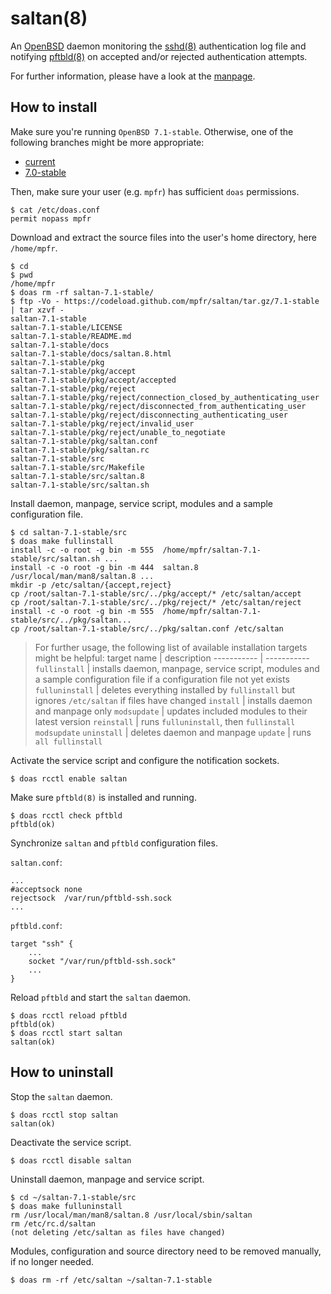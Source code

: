 # saltan(8)

An [OpenBSD](https://www.openbsd.org) daemon monitoring the [sshd(8)](https://man.openbsd.org/sshd) authentication log file and notifying [pftbld(8)](https://github.com/mpfr/pftbld) on accepted and/or rejected authentication attempts.

For further information, please have a look at the [manpage](https://mpfr.net/man/saltan/7.1-stable/saltan.8.html).

## How to install

Make sure you're running `OpenBSD 7.1-stable`. Otherwise, one of the following branches might be more appropriate:
* [current](https://github.com/mpfr/saltan)
* [7.0-stable](https://github.com/mpfr/saltan/tree/7.0-stable)

Then, make sure your user (e.g. `mpfr`) has sufficient `doas` permissions.

```
$ cat /etc/doas.conf
permit nopass mpfr
```

Download and extract the source files into the user's home directory, here `/home/mpfr`.

```
$ cd
$ pwd
/home/mpfr
$ doas rm -rf saltan-7.1-stable/
$ ftp -Vo - https://codeload.github.com/mpfr/saltan/tar.gz/7.1-stable | tar xzvf -
saltan-7.1-stable
saltan-7.1-stable/LICENSE
saltan-7.1-stable/README.md
saltan-7.1-stable/docs
saltan-7.1-stable/docs/saltan.8.html
saltan-7.1-stable/pkg
saltan-7.1-stable/pkg/accept
saltan-7.1-stable/pkg/accept/accepted
saltan-7.1-stable/pkg/reject
saltan-7.1-stable/pkg/reject/connection_closed_by_authenticating_user
saltan-7.1-stable/pkg/reject/disconnected_from_authenticating_user
saltan-7.1-stable/pkg/reject/disconnecting_authenticating_user
saltan-7.1-stable/pkg/reject/invalid_user
saltan-7.1-stable/pkg/reject/unable_to_negotiate
saltan-7.1-stable/pkg/saltan.conf
saltan-7.1-stable/pkg/saltan.rc
saltan-7.1-stable/src
saltan-7.1-stable/src/Makefile
saltan-7.1-stable/src/saltan.8
saltan-7.1-stable/src/saltan.sh
```

Install daemon, manpage, service script, modules and a sample configuration file.

```
$ cd saltan-7.1-stable/src
$ doas make fullinstall
install -c -o root -g bin -m 555  /home/mpfr/saltan-7.1-stable/src/saltan.sh ...
install -c -o root -g bin -m 444  saltan.8 /usr/local/man/man8/saltan.8 ...
mkdir -p /etc/saltan/{accept,reject}
cp /root/saltan-7.1-stable/src/../pkg/accept/* /etc/saltan/accept
cp /root/saltan-7.1-stable/src/../pkg/reject/* /etc/saltan/reject
install -c -o root -g bin -m 555  /home/mpfr/saltan-7.1-stable/src/../pkg/saltan...
cp /root/saltan-7.1-stable/src/../pkg/saltan.conf /etc/saltan
```

> For further usage, the following list of available installation targets might be helpful:
> target name | description
> ----------- | -----------
> `fullinstall` | installs daemon, manpage, service script, modules and a sample configuration file if a configuration file not yet exists
> `fulluninstall` | deletes everything installed by `fullinstall` but ignores `/etc/saltan` if files have changed
> `install` | installs daemon and manpage only
> `modsupdate` | updates included modules to their latest version
> `reinstall` | runs `fulluninstall`, then `fullinstall modsupdate`
> `uninstall` | deletes daemon and manpage
> `update` | runs `all fullinstall`

Activate the service script and configure the notification sockets.

```
$ doas rcctl enable saltan
```

Make sure `pftbld(8)` is installed and running.

```
$ doas rcctl check pftbld
pftbld(ok)
```

Synchronize `saltan` and `pftbld` configuration files.

`saltan.conf`:

```
...
#acceptsock	none
rejectsock	/var/run/pftbld-ssh.sock
...
```

`pftbld.conf`:

```
target "ssh" {
	...
	socket "/var/run/pftbld-ssh.sock"
	...
}
```

Reload `pftbld` and start the `saltan` daemon.

```
$ doas rcctl reload pftbld
pftbld(ok)
$ doas rcctl start saltan
saltan(ok)
```

## How to uninstall

Stop the `saltan` daemon.

```
$ doas rcctl stop saltan
saltan(ok)
```

Deactivate the service script.

```
$ doas rcctl disable saltan
```

Uninstall daemon, manpage and service script.

```
$ cd ~/saltan-7.1-stable/src
$ doas make fulluninstall
rm /usr/local/man/man8/saltan.8 /usr/local/sbin/saltan
rm /etc/rc.d/saltan
(not deleting /etc/saltan as files have changed)
```

Modules, configuration and source directory need to be removed manually, if no longer needed.

```
$ doas rm -rf /etc/saltan ~/saltan-7.1-stable
```

